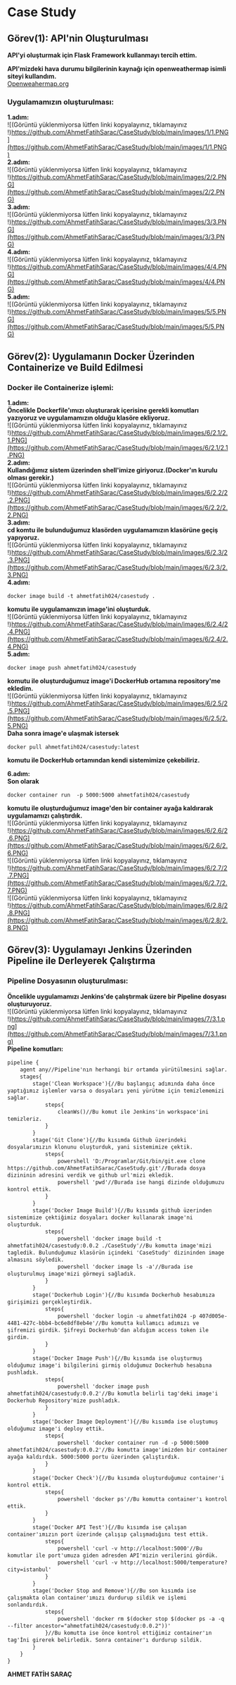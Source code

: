 # Case Study

## Görev(1): API'nin Oluşturulması

**API'yi oluşturmak için Flask Framework kullanmayı tercih ettim.**

**API'mizdeki hava durumu bilgilerinin kaynağı için openweathermap isimli siteyi kullandım.**<br/>
[Openweahermap.org](https://openweathermap.org/)

### Uygulamamızın oluşturulması:
**1.adım:**<br/>
![(Görüntü yüklenmiyorsa lütfen linki kopyalayınız, tıklamayınız !)https://github.com/AhmetFatihSarac/CaseStudy/blob/main/images/1/1.PNG](https://github.com/AhmetFatihSarac/CaseStudy/blob/main/images/1/1.PNG)<br/>
**2.adım:**<br/>
![(Görüntü yüklenmiyorsa lütfen linki kopyalayınız, tıklamayınız !)https://github.com/AhmetFatihSarac/CaseStudy/blob/main/images/2/2.PNG](https://github.com/AhmetFatihSarac/CaseStudy/blob/main/images/2/2.PNG)<br/>
**3.adım:**<br/>
![(Görüntü yüklenmiyorsa lütfen linki kopyalayınız, tıklamayınız !)https://github.com/AhmetFatihSarac/CaseStudy/blob/main/images/3/3.PNG](https://github.com/AhmetFatihSarac/CaseStudy/blob/main/images/3/3.PNG)<br/>
**4.adım:**<br/>
![(Görüntü yüklenmiyorsa lütfen linki kopyalayınız, tıklamayınız !)https://github.com/AhmetFatihSarac/CaseStudy/blob/main/images/4/4.PNG](https://github.com/AhmetFatihSarac/CaseStudy/blob/main/images/4/4.PNG)<br/>
**5.adım:**<br/>
![(Görüntü yüklenmiyorsa lütfen linki kopyalayınız, tıklamayınız !)https://github.com/AhmetFatihSarac/CaseStudy/blob/main/images/5/5.PNG](https://github.com/AhmetFatihSarac/CaseStudy/blob/main/images/5/5.PNG)<br/>



## Görev(2): Uygulamanın Docker Üzerinden Containerize ve Build Edilmesi

### Docker ile Containerize işlemi:
**1.adım:**<br/>
**Öncelikle Dockerfile'ımızı  oluşturarak içerisine gerekli komutları yazıyoruz ve uygulamamızın olduğu klasöre ekliyoruz.**<br/>
![(Görüntü yüklenmiyorsa lütfen linki kopyalayınız, tıklamayınız !)https://github.com/AhmetFatihSarac/CaseStudy/blob/main/images/6/2.1/2.1.PNG](https://github.com/AhmetFatihSarac/CaseStudy/blob/main/images/6/2.1/2.1.PNG)<br/>
**2.adım:**<br/>
**Kullandığımız sistem üzerinden shell'imize giriyoruz.(Docker'ın kurulu olması gerekir.)**<br/>
![(Görüntü yüklenmiyorsa lütfen linki kopyalayınız, tıklamayınız !)https://github.com/AhmetFatihSarac/CaseStudy/blob/main/images/6/2.2/2.2.PNG](https://github.com/AhmetFatihSarac/CaseStudy/blob/main/images/6/2.2/2.2.PNG)<br/>
**3.adım:**<br/>
**cd komtu ile bulunduğumuz klasörden uygulamamızın klasörüne geçiş yapıyoruz.**<br/>
![(Görüntü yüklenmiyorsa lütfen linki kopyalayınız, tıklamayınız !)https://github.com/AhmetFatihSarac/CaseStudy/blob/main/images/6/2.3/2.3.PNG](https://github.com/AhmetFatihSarac/CaseStudy/blob/main/images/6/2.3/2.3.PNG)<br/>
**4.adım:**<br/>
``` 
docker image build -t ahmetfatih024/casestudy .
``` 
**komutu ile uygulamamızın image'ini oluşturduk.**<br/>
![(Görüntü yüklenmiyorsa lütfen linki kopyalayınız, tıklamayınız !)https://github.com/AhmetFatihSarac/CaseStudy/blob/main/images/6/2.4/2.4.PNG](https://github.com/AhmetFatihSarac/CaseStudy/blob/main/images/6/2.4/2.4.PNG)<br/>
**5.adım:**<br/>
```
docker image push ahmetfatih024/casestudy
```
**komutu ile oluşturduğumuz image'i DockerHub ortamına repository'me ekledim.**<br/>
![(Görüntü yüklenmiyorsa lütfen linki kopyalayınız, tıklamayınız !)https://github.com/AhmetFatihSarac/CaseStudy/blob/main/images/6/2.5/2.5.PNG](https://github.com/AhmetFatihSarac/CaseStudy/blob/main/images/6/2.5/2.5.PNG)<br/>
**Daha sonra image'e ulaşmak istersek**
```
docker pull ahmetfatih024/casestudy:latest 
```
**komutu ile DockerHub ortamından kendi sistemimize çekebiliriz.**<br/>

**6.adım:**<br/>
**Son olarak**
```
docker container run  -p 5000:5000 ahmetfatih024/casestudy
```
**komutu ile oluşturduğumuz image'den bir container ayağa kaldırarak uygulamamızı çalıştırdık.**<br/>
![(Görüntü yüklenmiyorsa lütfen linki kopyalayınız, tıklamayınız !)https://github.com/AhmetFatihSarac/CaseStudy/blob/main/images/6/2.6/2.6.PNG](https://github.com/AhmetFatihSarac/CaseStudy/blob/main/images/6/2.6/2.6.PNG)<br/>
![(Görüntü yüklenmiyorsa lütfen linki kopyalayınız, tıklamayınız !)https://github.com/AhmetFatihSarac/CaseStudy/blob/main/images/6/2.7/2.7.PNG](https://github.com/AhmetFatihSarac/CaseStudy/blob/main/images/6/2.7/2.7.PNG)<br/>
![(Görüntü yüklenmiyorsa lütfen linki kopyalayınız, tıklamayınız !)https://github.com/AhmetFatihSarac/CaseStudy/blob/main/images/6/2.8/2.8.PNG](https://github.com/AhmetFatihSarac/CaseStudy/blob/main/images/6/2.8/2.8.PNG)<br/>

## Görev(3): Uygulamayı Jenkins Üzerinden Pipeline ile Derleyerek Çalıştırma

### Pipeline Dosyasının oluşturulması:
**Öncelikle uygulamamızı Jenkins'de çalıştırmak üzere bir Pipeline dosyası oluşturuyoruz.**<br/>
![(Görüntü yüklenmiyorsa lütfen linki kopyalayınız, tıklamayınız !)https://github.com/AhmetFatihSarac/CaseStudy/blob/main/images/7/3.1.png](https://github.com/AhmetFatihSarac/CaseStudy/blob/main/images/7/3.1.png)<br/>
**Pipeline komutları:**
```
pipeline {
    agent any//Pipeline'nın herhangi bir ortamda yürütülmesini sağlar.
	stages{
		stage('Clean Workspace'){//Bu başlangıç adımında daha önce yaptığımız işlemler varsa o dosyaları yeni yürütme için temizlememizi sağlar.
			steps{
                cleanWs()//Bu komut ile Jenkins'in workspace'ini temizleriz.
			}
		}
		stage('Git Clone'){//Bu kısımda Github üzerindeki dosyalarımızın klonunu oluşturduk, yani sistemimize çektik.
			steps{
                powershell 'D:/Programlar/Git/bin/git.exe clone https://github.com/AhmetFatihSarac/CaseStudy.git'//Burada dosya dizininin adresini verdik ve github url'mizi ekledik.
                powershell 'pwd'//Burada ise hangi dizinde olduğumuzu kontrol ettik.
			}
		}
		stage('Docker Image Build'){//Bu kısımda github üzerinden sistemimize çektiğimiz dosyaları docker kullanarak image'ni oluşturduk.
			steps{
                powershell 'docker image build -t ahmetfatih024/casestudy:0.0.2 ./CaseStudy'//Bu komutta image'mizi tagledik. Bulunduğumuz klasörün içindeki 'CaseStudy' dizininden image almasını söyledik.
                powershell 'docker image ls -a'//Burada ise oluşturulmuş image'mizi görmeyi sağladık.
			}
		}
		stage('Dockerhub Login'){//Bu kısımda Dockerhub hesabımıza girişimizi gerçekleştirdik.
			steps{
                powershell 'docker login -u ahmetfatih024 -p 407d005e-4481-427c-bbb4-bc6e8df8eb4e'//Bu komutta kullamıcı adımızı ve şifremizi girdik. Şifreyi Dockerhub'dan aldığım access token ile girdim.
			}
		}
		stage('Docker Image Push'){//Bu kısımda ise oluşturmuş olduğumuz image'i bilgilerini girmiş olduğumuz Dockerhub hesabına pushladık.
			steps{
                powershell 'docker image push ahmetfatih024/casestudy:0.0.2'//Bu komutla belirli tag'deki image'i Dockerhub Repository'mize pushladık.
			}
		}
		stage('Docker Image Deployment'){//Bu kısımda ise oluştumuş olduğumuz image'i deploy ettik.
			steps{
                powershell 'docker container run -d -p 5000:5000 ahmetfatih024/casestudy:0.0.2'//Bu komutta image'imizden bir container ayağa kaldırdık. 5000:5000 portu üzerinden çalıştırdık.
			}
		}
		stage('Docker Check'){//Bu kısımda oluşturduğumuz container'i kontrol ettik.
			steps{
                powershell 'docker ps'//Bu komutta container'ı kontrol ettik.
			}
		}
		stage('Docker API Test'){//Bu kısımda ise çalışan container'ımızın port üzerinde çalışıp çalışmadığını test ettik.
			steps{
                powershell 'curl -v http://localhost:5000'//Bu komutlar ile port'umuza giden adresden API'mizin verilerini gördük.
                powershell 'curl -v http://localhost:5000/temperature?city=istanbul'
			}
		}
		stage('Docker Stop and Remove'){//Bu son kısımda ise çalışmakta olan container'ımızı durdurup sildik ve işlemi sonlandırdık.
			steps{
                powershell 'docker rm $(docker stop $(docker ps -a -q --filter ancestor="ahmetfatih024/casestudy:0.0.2"))'
			}//Bu komutta ise önce kontrol ettiğimiz container'ın tag'İni girerek belirledik. Sonra container'ı durdurup sildik.
		}
	}
}
```



**AHMET FATİH SARAÇ**
